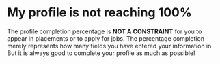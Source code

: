 # My profile is not reaching 100%

The profile completion percentage is **NOT A CONSTRAINT** for you to appear in placements or to apply for jobs. The percentage completion merely represents how many fields you have entered your information in. But it is always good to complete your profile as much as possible!

